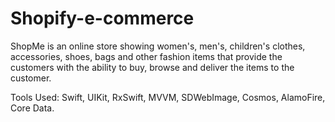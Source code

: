 # Shopify-e-commerce
ShopMe is an online store showing women's, men's, children's clothes, accessories, shoes, bags and other fashion items that provide the customers with the ability to buy, browse and deliver the items to the customer.

Tools Used: Swift, UIKit, RxSwift, MVVM, SDWebImage, Cosmos, AlamoFire, Core Data.

